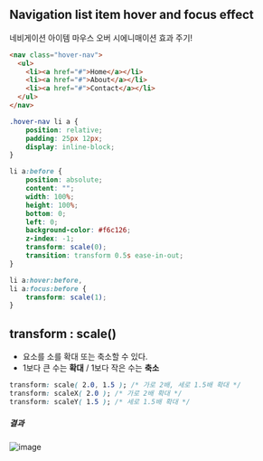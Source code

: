 
## Navigation list item hover and focus effect
네비게이션 아이템 마우스 오버 시에니매이션 효과 주기!

```html
<nav class="hover-nav">
  <ul>
    <li><a href="#">Home</a></li>
    <li><a href="#">About</a></li>
    <li><a href="#">Contact</a></li>
  </ul>
</nav>
```
```css
.hover-nav li a {
	position: relative;
	padding: 25px 12px;
	display: inline-block;
}

li a:before {
	position: absolute;
	content: "";
	width: 100%;
	height: 100%;
	bottom: 0;
	left: 0;
	background-color: #f6c126;
	z-index: -1;
	transform: scale(0);
	transition: transform 0.5s ease-in-out;
}

li a:hover:before,
li a:focus:before {
	transform: scale(1);
}
```


## transform : scale()
- 요소를 소를 확대 또는 축소할 수 있다.
- 1보다 큰 수는 **확대** / 1보다 작은 수는 **축소**

```css
transform: scale( 2.0, 1.5 ); /* 가로 2배, 세로 1.5배 확대 */
transform: scaleX( 2.0 ); /* 가로 2배 확대 */
transform: scaleY( 1.5 ); /* 세로 1.5배 확대 */
```

##### 결과 
![image](https://user-images.githubusercontent.com/47467774/121155468-cae15200-c882-11eb-8bc6-d9fad4741509.png)

